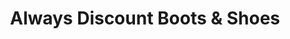 ---
title: "Always Discount Boots & Shoes"
url: /vancouver/always-discount-boots-und-shoes/
shop: Schuhe
---